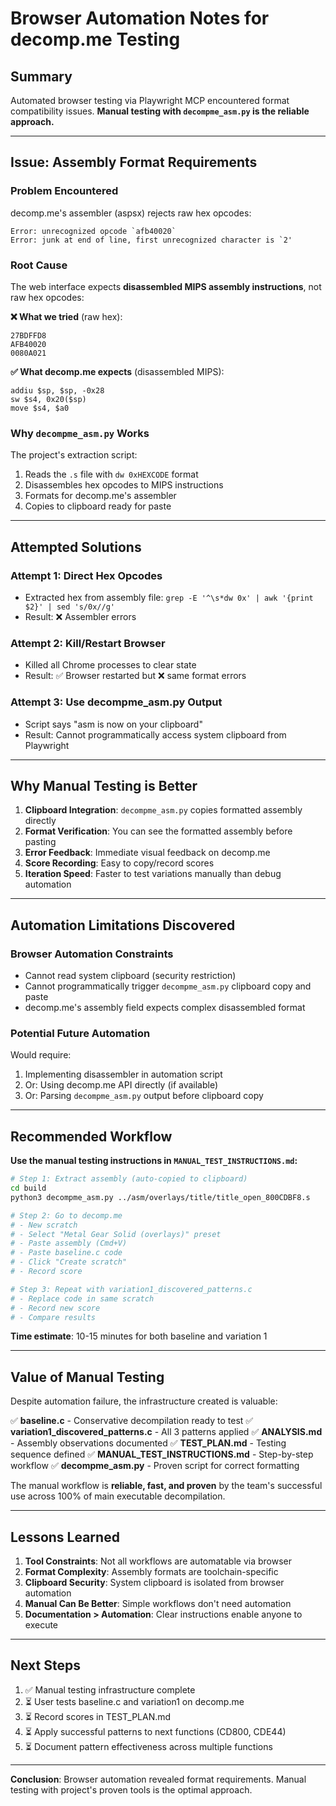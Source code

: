 # Browser Automation Notes for decomp.me Testing

## Summary

Automated browser testing via Playwright MCP encountered format compatibility issues. **Manual testing with `decompme_asm.py` is the reliable approach.**

---

## Issue: Assembly Format Requirements

### Problem Encountered

decomp.me's assembler (aspsx) rejects raw hex opcodes:

```
Error: unrecognized opcode `afb40020`
Error: junk at end of line, first unrecognized character is `2'
```

### Root Cause

The web interface expects **disassembled MIPS assembly instructions**, not raw hex opcodes:

**❌ What we tried** (raw hex):
```
27BDFFD8
AFB40020
0080A021
```

**✅ What decomp.me expects** (disassembled MIPS):
```
addiu $sp, $sp, -0x28
sw $s4, 0x20($sp)
move $s4, $a0
```

### Why `decompme_asm.py` Works

The project's extraction script:
1. Reads the `.s` file with `dw 0xHEXCODE` format
2. Disassembles hex opcodes to MIPS instructions
3. Formats for decomp.me's assembler
4. Copies to clipboard ready for paste

---

## Attempted Solutions

### Attempt 1: Direct Hex Opcodes
- Extracted hex from assembly file: `grep -E '^\s*dw 0x' | awk '{print $2}' | sed 's/0x//g'`
- Result: ❌ Assembler errors

### Attempt 2: Kill/Restart Browser
- Killed all Chrome processes to clear state
- Result: ✅ Browser restarted but ❌ same format errors

### Attempt 3: Use decompme_asm.py Output
- Script says "asm is now on your clipboard"
- Result: Cannot programmatically access system clipboard from Playwright

---

## Why Manual Testing is Better

1. **Clipboard Integration**: `decompme_asm.py` copies formatted assembly directly
2. **Format Verification**: You can see the formatted assembly before pasting
3. **Error Feedback**: Immediate visual feedback on decomp.me
4. **Score Recording**: Easy to copy/record scores
5. **Iteration Speed**: Faster to test variations manually than debug automation

---

## Automation Limitations Discovered

### Browser Automation Constraints
- Cannot read system clipboard (security restriction)
- Cannot programmatically trigger `decompme_asm.py` clipboard copy and paste
- decomp.me's assembly field expects complex disassembled format

### Potential Future Automation
Would require:
1. Implementing disassembler in automation script
2. Or: Using decomp.me API directly (if available)
3. Or: Parsing `decompme_asm.py` output before clipboard copy

---

## Recommended Workflow

**Use the manual testing instructions in `MANUAL_TEST_INSTRUCTIONS.md`:**

```bash
# Step 1: Extract assembly (auto-copied to clipboard)
cd build
python3 decompme_asm.py ../asm/overlays/title/title_open_800CDBF8.s

# Step 2: Go to decomp.me
# - New scratch
# - Select "Metal Gear Solid (overlays)" preset
# - Paste assembly (Cmd+V)
# - Paste baseline.c code
# - Click "Create scratch"
# - Record score

# Step 3: Repeat with variation1_discovered_patterns.c
# - Replace code in same scratch
# - Record new score
# - Compare results
```

**Time estimate**: 10-15 minutes for both baseline and variation 1

---

## Value of Manual Testing

Despite automation failure, the infrastructure created is valuable:

✅ **baseline.c** - Conservative decompilation ready to test
✅ **variation1_discovered_patterns.c** - All 3 patterns applied
✅ **ANALYSIS.md** - Assembly observations documented
✅ **TEST_PLAN.md** - Testing sequence defined
✅ **MANUAL_TEST_INSTRUCTIONS.md** - Step-by-step workflow
✅ **decompme_asm.py** - Proven script for correct formatting

The manual workflow is **reliable, fast, and proven** by the team's successful use across 100% of main executable decompilation.

---

## Lessons Learned

1. **Tool Constraints**: Not all workflows are automatable via browser
2. **Format Complexity**: Assembly formats are toolchain-specific
3. **Clipboard Security**: System clipboard is isolated from browser automation
4. **Manual Can Be Better**: Simple workflows don't need automation
5. **Documentation > Automation**: Clear instructions enable anyone to execute

---

## Next Steps

1. ✅ Manual testing infrastructure complete
2. ⏳ User tests baseline.c and variation1 on decomp.me
3. ⏳ Record scores in TEST_PLAN.md
4. ⏳ Apply successful patterns to next functions (CD800, CDE44)
5. ⏳ Document pattern effectiveness across multiple functions

---

**Conclusion**: Browser automation revealed format requirements. Manual testing with project's proven tools is the optimal approach.
